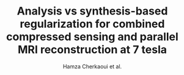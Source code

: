 ---
cat: gaia
subcat: platform
bestof: false
author: Hamza Cherkaoui et al.
title: Analysis vs synthesis-based regularization for combined compressed sensing and parallel MRI reconstruction at 7 tesla
year: 2018
type: inproceedings
booktitle: 2018 26th European Signal Processing Conference (EUSIPCO)
---